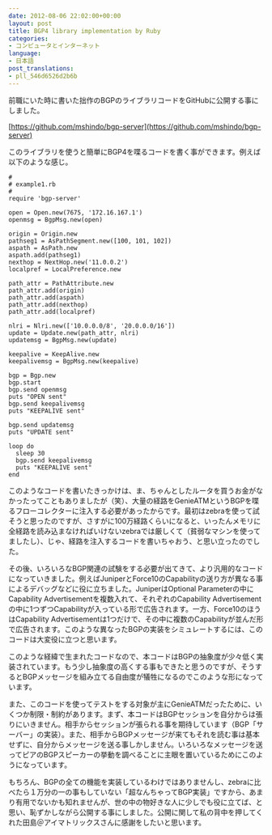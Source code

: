 ```yaml
---
date: 2012-08-06 22:02:00+00:00
layout: post
title: BGP4 library implementation by Ruby
categories:
- コンピュータとインターネット
language:
- 日本語
post_translations:
- pll_546d6526d2b6b
---
```


前職にいた時に書いた拙作のBGPのライブラリコードをGitHubに公開する事にしました。

[https://github.com/mshindo/bgp-server](https://github.com/mshindo/bgp-server)

このライブラリを使うと簡単にBGP4を喋るコードを書く事ができます。例えば以下のような感じ。

    
    #
    # example1.rb
    #
    require 'bgp-server'
    
    open = Open.new(7675, '172.16.167.1')
    openmsg = BgpMsg.new(open)
    
    origin = Origin.new
    pathseg1 = AsPathSegment.new([100, 101, 102])
    aspath = AsPath.new
    aspath.add(pathseg1)
    nexthop = NextHop.new('11.0.0.2')
    localpref = LocalPreference.new
    
    path_attr = PathAttribute.new
    path_attr.add(origin)
    path_attr.add(aspath)
    path_attr.add(nexthop)
    path_attr.add(localpref)
    
    nlri = Nlri.new(['10.0.0.0/8', '20.0.0.0/16'])
    update = Update.new(path_attr, nlri)
    updatemsg = BgpMsg.new(update)
    
    keepalive = KeepAlive.new
    keepalivemsg = BgpMsg.new(keepalive)
    
    bgp = Bgp.new
    bgp.start
    bgp.send openmsg
    puts "OPEN sent"
    bgp.send keepalivemsg
    puts "KEEPALIVE sent"
    
    bgp.send updatemsg
    puts "UPDATE sent"
    
    loop do
      sleep 30
      bgp.send keepalivemsg
      puts "KEEPALIVE sent"
    end


このようなコードを書いたきっかけは、ま、ちゃんとしたルータを買うお金がなかったってこともありましたが（笑）、大量の経路をGenieATMというBGPを喋るフローコレクターに注入する必要があったからです。最初はzebraを使って試そうと思ったのですが、さすがに100万経路くらいになると、いったんメモリに全経路を読み込まなければいけないzebraでは厳しくて（貧弱なマシンを使ってましたし）、じゃ、経路を注入するコードを書いちゃおう、と思い立ったのでした。

その後、いろいろなBGP関連の試験をする必要が出てきて、より汎用的なコードになっていきました。例えばJuniperとForce10のCapabilityの送り方が異なる事によるデバッグなどに役に立ちました。JuniperはOptional Parameterの中にCapability Advertisementを複数入れて、それぞれのCapability Advertisementの中に1つずつCapabilityが入っている形で広告されます。一方、Force10のほうはCapability Advertisementは1つだけで、その中に複数のCapabilityが並んだ形で広告されます。このような異なったBGPの実装をシミュレートするには、このコードは大変役に立つと思います。

このような経緯で生まれたコードなので、本コードはBGPの抽象度が少々低く実装されています。もう少し抽象度の高くする事もできたと思うのですが、そうするとBGPメッセージを組み立てる自由度が犠牲になるのでこのような形になっています。

また、このコードを使ってテストをする対象が主にGenieATMだったために、いくつか制限・制約があります。まず、本コードはBGPセッションを自分からは張りにいきません。相手からセッションが張られる事を期待しています（BGP「サーバー」の実装）。また、相手からBGPメッセージが来てもそれを読む事は基本せずに、自分からメッセージを送る事しかしません。いろいろなメッセージを送ってピアのBGPスピーカーの挙動を調べることに主眼を置いているためにこのようになっています。

もちろん、BGPの全ての機能を実装しているわけではありませんし、zebraに比べたら１万分の一の事もしていない「超なんちゃってBGP実装」ですから、あまり有用でないかも知れませんが、世の中の物好きな人に少しでも役に立てば、と思い、恥ずかしながら公開する事にしました。公開に関して私の背中を押してくれた田島＠アイマトリックスさんに感謝をしたいと思います。
